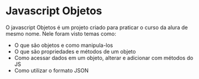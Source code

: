 # Javascript Objetos

O javascript Objetos é um projeto criado para praticar o curso da alura de mesmo nome. Nele foram visto temas como: 

- O que são objetos e como manipula-los
- O que são propriedades e métodos de um objeto
- Como acessar dados em um objeto, alterar e adicionar com métodos do JS
- Como utilizar o formato JSON